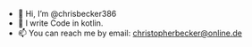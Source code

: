 - 👋 Hi, I’m @chrisbecker386
- 🌱 I write Code in kotlin. 
- 📫 You can reach me by email: christopherbecker@online.de

<!---
chrisbecker386/chrisbecker386 is a ✨ special ✨ repository because its `README.md` (this file) appears on your GitHub profile.
You can click the Preview link to take a look at your changes.
--->
